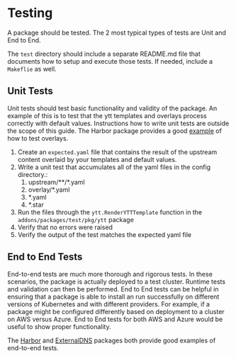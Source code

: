 # Testing

A package should be tested. The 2 most typical types of tests are Unit and End to End.

The `test` directory should include a separate README.md file that documents how to setup and execute those tests. If needed, include a `Makeflie` as well.

## Unit Tests

Unit tests should test basic functionality and validity of the package. An example of this is to test that the ytt templates and overlays process correctly with default values. Instructions how to write unit tests are outside the scope of this guide. The Harbor package provides a good [example](https://github.com/vmware-tanzu/community-edition/tree/main/addons/packages/harbor/2.3.3/test/unittest) of how to test overlays.

1. Create an `expected.yaml` file that contains the result of the upstream content overlaid by your templates and default values.
2. Write a unit test that accumulates all of the yaml files in the config directory.:
   1. upstream/**/*.yaml
   2. overlay/*.yaml
   3. *.yaml
   4. *.star
3. Run the files through the `ytt.RenderYTTTemplate` function in the `addons/packages/test/pkg/ytt` package
4. Verify that no errors were raised
5. Verify the output of the test matches the expected yaml file

## End to End Tests

End-to-end tests are much more thorough and rigorous tests. In these scenarios, the package is actually deployed to a test cluster. Runtime tests and validation can then be performed. End to End tests can be helpful in ensuring that a package is able to install an run successfully on different versions of Kubernetes and with different providers. For example, if a package might be configured differently based on deployment to a cluster on AWS versus Azure. End to End tests for both AWS and Azure would be useful to show proper functionality.

The [Harbor](https://github.com/vmware-tanzu/community-edition/tree/main/addons/packages/harbor/2.3.3/test/e2e) and [ExternalDNS](https://github.com/vmware-tanzu/community-edition/tree/main/addons/packages/external-dns/0.10.0/test/e2e) packages both provide good examples of end-to-end tests.
